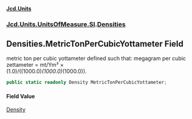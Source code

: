 #### [Jcd.Units](index.md 'index')
### [Jcd.Units.UnitsOfMeasure.SI](Jcd.Units.UnitsOfMeasure.SI.md 'Jcd.Units.UnitsOfMeasure.SI').[Densities](Densities.md 'Jcd.Units.UnitsOfMeasure.SI.Densities')

## Densities.MetricTonPerCubicYottameter Field

metric ton per cubic yottameter defined such that: megagram per cubic zettameter = mt/Ym³ ×  
(1.0)/((1000.0)*(1000.0)*(1000.0)).

```csharp
public static readonly Density MetricTonPerCubicYottameter;
```

#### Field Value
[Density](Density.md 'Jcd.Units.UnitTypes.Density')
